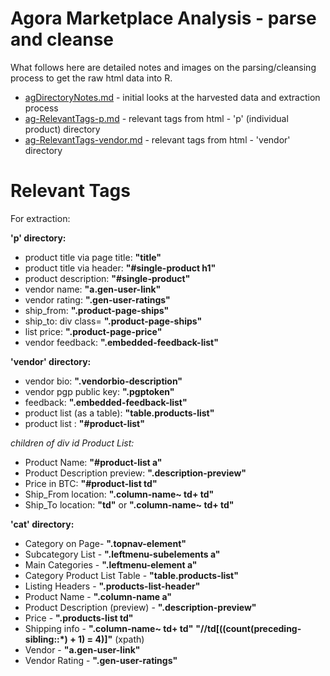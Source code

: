 # Agora Marketplace Analysis - parse and cleanse

What follows here are detailed notes and images on the parsing/cleansing process to get the raw html data into R. 

- [agDirectoryNotes.md](agDirectoryNotes.md) - initial looks at the harvested data and extraction process
- [ag-RelevantTags-p.md](ag-RelevantTags-p.md) - relevant tags from html - 'p' (individual product) directory
- [ag-RelevantTags-vendor.md](ag-RelevantTags-vendor.md) - relevant tags from html - 'vendor' directory

# Relevant Tags

For extraction: 

**'p' directory:**

- product title via page title: **"title"**
- product title via header: **"#single-product h1"**
- product description: **"#single-product"**
- vendor name: **"a.gen-user-link"**
- vendor rating: **".gen-user-ratings"**
- ship_from: **".product-page-ships"**
- ship_to: div class= **".product-page-ships"**
- list price: **".product-page-price"**
- vendor feedback: **".embedded-feedback-list"**

**'vendor' directory:**

- vendor bio: **".vendorbio-description"**
- vendor pgp public key: **".pgptoken"**
- feedback: **".embedded-feedback-list"**
- product list (as a table): **"table.products-list"**
- product list : **"#product-list"**

_children of div id Product List:_

- Product Name: **"#product-list a"**
- Product Description preview: **".description-preview"**
- Price in BTC: **"#product-list td"**
- Ship_From location: **".column-name~ td+ td"**
- Ship\_To location: **"td"** or **".column-name~ td+ td"**

**'cat' directory:**

- Category on Page- **".topnav-element"**
- Subcategory List - **".leftmenu-subelements a"**
- Main Categories - **".leftmenu-element a"**
- Category Product List Table - **"table.products-list"**
- Listing Headers - **".products-list-header"**
- Product Name - **".column-name a"**
- Product Description (preview) - **".description-preview"**
- Price - **".products-list td"**
- Shipping info - **".column-name~ td+ td"** **"//td[((count(preceding-sibling::*) + 1) = 4)]"** (xpath)
- Vendor - **"a.gen-user-link"**
- Vendor Rating - **".gen-user-ratings"**


